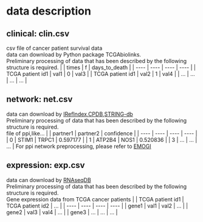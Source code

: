 # data description
## clinical: clin.csv
csv file of cancer patient survival data\
data can download by Python package TCGAbiolinks.\
Preliminary processing of data that has been described by the following structure is required.
|     | times  |  f  | days_to_death |
|  ----  | ----  | ----  | ----  |
| TCGA patient id1  | val1 | 0 | val3 |
| TCGA patient id1  | val2 | 1 | val4 |
| ...  | ... | ... | ... | 
## network: net.csv
data can download by [IRefIndex](https://irefindex.vib.be/download/irefindex/data/archive/release_16.0/psi_mitab/MITAB2.6/9606.mitab.05-29-2019.txt.zip),[CPDB](http://cpdb.molgen.mpg.de/download/ConsensusPathDB_human_PPI.gz),[STRING-db](https://stringdb-static.org/download/protein.links.v11.0/9606.protein.links.v11.0.txt.gz)\
Preliminary processing of data that has been described by the following structure is required.\
file of ppi,like...
|     | partner1  | partner2 |  confidence |
|  ----  | ----  | ----  |  ----  |
| 0  | STIM1 | TRPC1 | 0.597177 |
| 1  | ATP2B4 | NOS1 | 0.520836 |
| 3  | ... | ... | ... |
For ppi network preprocessing, please refer to [EMOGI](https://github.com/schulter/EMOGI/tree/master/network_preprocessing)
## expression: exp.csv
data can download by [RNAseqDB](https://github.com/mskcc/RNAseqDB)\
Preliminary processing of data that has been described by the following structure is required.\
Gene expression data from TCGA cancer patients
|     | TCGA patient id1  | TCGA patient id2 |  ... |
|  ----  | ----  | ----  | ----  |
| gene1  | val1 | val2 | ... |
| gene2  | val3 | val4 | ... |
| gene3  | ... | ... | ... |

